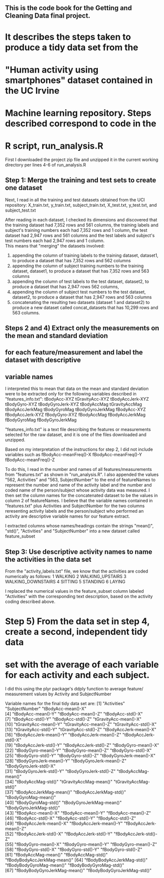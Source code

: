 ##  This is the code book for the Getting and Cleaning Data final project.
# It describes the steps taken to produce a tidy data set from the 
# "Human activity using smartphones" dataset contained in the UC Irvine 
# Machine learning repository.  Steps described correspond to code in the 
# R script, run_analysis.R

First I downloaded the project zip file and unzipped it in the current working 
directory per lines 4-6 of run_analysis.R

## Step 1: Merge the training and test sets to create one dataset

Next, I read in all the training and test datasets obtained from the UCI 
repository: X_train.txt, y_train.txt, subject_train.txt, X_test.txt, 
y_test.txt, and subject_test.txt

After reading in each dataset, I checked its dimensions and discovered
that the training dataset had 7,352 rows and 561 columns, the training 
labels and subject's training numbers each had 7,352 rows and 1 column, 
the test dataset had 2,947 rows and 561 columns and the test labels 
and subject's test numbers each had 2,947 rows and 1 column.  
This means that "merging" the datasets involved:
1) appending the column of training labels to the training dataset, dataset1,
to produce a dataset that has 7,352 rows and 562 columns
2) appending the column of subject training numbers to the training dataset, 
dataset1, to produce a dataset that has 7,352 rows and 563 columns
3) appending the column of test labels to the test dataset, dataset2, to produce
a dataset that has 2,947 rows 562 columns,
4) appending the column of subject test numbers to the test dataset, dataset2,
to produce a dataset that has 2,947 rows and 563 columns
5) concatenating the resulting two datasets (dataset 1 and dataset2) to produce 
a new dataset called concat_datasets that has 10,299 rows and 563 columns.

## Steps 2 and 4) Extract only the measurements on the mean and standard deviation 
## for each feature/measurement and label the dataset with descriptive 
## variable names

I interpreted this to mean that data on the mean and standard deviation were to 
be extracted only for the following variables described in "features_info.txt": 
tBodyAcc-XYZ
tGravityAcc-XYZ
tBodyAccJerk-XYZ
tBodyGyro-XYZ
tBodyGyroJerk-XYZ
tBodyAccMag
tGravityAccMag
tBodyAccJerkMag
tBodyGyroMag
tBodyGyroJerkMag
fBodyAcc-XYZ
fBodyAccJerk-XYZ
fBodyGyro-XYZ
fBodyAccMag
fBodyAccJerkMag
fBodyGyroMag
fBodyGyroJerkMag

"features_info.txt" is a text file describing the features or measurements 
selected for the raw dataset, and it is one of the files downloaded and unzipped.

Based on my interpretation of the instructions for step 2, I did not include 
variables such as 
fBodyAcc-meanFreq()-X
fBodyAcc-meanFreq()-Y
fBodyAcc-meanFreq()-Z

To do this, I read in the number and names of all features/measurements from 
"features.txt" as shown in "run_analysis.R".  I also appended the values 
"562, Activities" and "563, SubjectNumber" to the end of featureNames to 
represent the number and name of the activity label and the number and coded name 
of the person/subject whose activity data was measured. I then set the column 
names for the concatenated dataset to be the values in column 2 of featureNames.
I believe that the variable names contained in "features.txt" plus Activities and
SubjectNumber for the two columns reresenting activity labels and the person/subject 
who performed an activity are descriptive variable names for our feature extract.

I extracted columns whose names/headings contain the strings "mean()", "std()", 
"Activities" and "SubjectNumber" into a new dataset called feature_subset

## Step 3: Use descriptive activity names to name the activities in the data set

From the "activity_labels.txt" file, we know that the activities are coded 
numerically as follows:
1 WALKING
2 WALKING_UPSTAIRS
3 WALKING_DOWNSTAIRS
4 SITTING
5 STANDING
6 LAYING

I replaced the numerical values in the feature_subset column labeled "Activities" 
with the corresponding text description, based on the activity coding described above.

# Step 5) From the data set in step 4, create a second, independent tidy data 
# set with the average of each variable for each activity and each subject.

I did this using the plyr package's ddply function to average feature/
measurement values by Activity and SubjectNumber

Variable names for the final tidy data set are:
[1] "Activities"                  "SubjectNumber"               "tBodyAcc-mean()-X"          
 [4] "tBodyAcc-mean()-Y"           "tBodyAcc-mean()-Z"           "tBodyAcc-std()-X"           
 [7] "tBodyAcc-std()-Y"            "tBodyAcc-std()-Z"            "tGravityAcc-mean()-X"       
[10] "tGravityAcc-mean()-Y"        "tGravityAcc-mean()-Z"        "tGravityAcc-std()-X"        
[13] "tGravityAcc-std()-Y"         "tGravityAcc-std()-Z"         "tBodyAccJerk-mean()-X"      
[16] "tBodyAccJerk-mean()-Y"       "tBodyAccJerk-mean()-Z"       "tBodyAccJerk-std()-X"       
[19] "tBodyAccJerk-std()-Y"        "tBodyAccJerk-std()-Z"        "tBodyGyro-mean()-X"         
[22] "tBodyGyro-mean()-Y"          "tBodyGyro-mean()-Z"          "tBodyGyro-std()-X"          
[25] "tBodyGyro-std()-Y"           "tBodyGyro-std()-Z"           "tBodyGyroJerk-mean()-X"     
[28] "tBodyGyroJerk-mean()-Y"      "tBodyGyroJerk-mean()-Z"      "tBodyGyroJerk-std()-X"      
[31] "tBodyGyroJerk-std()-Y"       "tBodyGyroJerk-std()-Z"       "tBodyAccMag-mean()"         
[34] "tBodyAccMag-std()"           "tGravityAccMag-mean()"       "tGravityAccMag-std()"       
[37] "tBodyAccJerkMag-mean()"      "tBodyAccJerkMag-std()"       "tBodyGyroMag-mean()"        
[40] "tBodyGyroMag-std()"          "tBodyGyroJerkMag-mean()"     "tBodyGyroJerkMag-std()"     
[43] "fBodyAcc-mean()-X"           "fBodyAcc-mean()-Y"           "fBodyAcc-mean()-Z"          
[46] "fBodyAcc-std()-X"            "fBodyAcc-std()-Y"            "fBodyAcc-std()-Z"           
[49] "fBodyAccJerk-mean()-X"       "fBodyAccJerk-mean()-Y"       "fBodyAccJerk-mean()-Z"      
[52] "fBodyAccJerk-std()-X"        "fBodyAccJerk-std()-Y"        "fBodyAccJerk-std()-Z"       
[55] "fBodyGyro-mean()-X"          "fBodyGyro-mean()-Y"          "fBodyGyro-mean()-Z"         
[58] "fBodyGyro-std()-X"           "fBodyGyro-std()-Y"           "fBodyGyro-std()-Z"          
[61] "fBodyAccMag-mean()"          "fBodyAccMag-std()"           "fBodyBodyAccJerkMag-mean()" 
[64] "fBodyBodyAccJerkMag-std()"   "fBodyBodyGyroMag-mean()"     "fBodyBodyGyroMag-std()"     
[67] "fBodyBodyGyroJerkMag-mean()" "fBodyBodyGyroJerkMag-std()" 